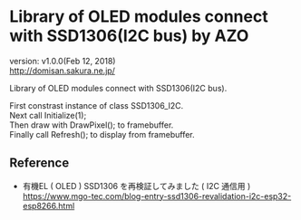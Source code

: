 Library of OLED modules connect with SSD1306(I2C bus) by AZO
============================================================
version: v1.0.0(Feb 12, 2018)  
http://domisan.sakura.ne.jp/

Library of OLED modules connect with SSD1306(I2C bus).

First constrast instance of class SSD1306_I2C.  
Next call Initialize(1);  
Then draw with DrawPixel(); to framebuffer.  
Finally call Refresh(); to display from framebuffer.

Reference
---------
- 有機EL ( OLED ) SSD1306 を再検証してみました ( I2C 通信用 )  
https://www.mgo-tec.com/blog-entry-ssd1306-revalidation-i2c-esp32-esp8266.html

